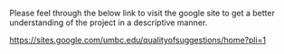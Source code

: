 Please feel through the below link to visit the google site to get a better understanding of the project in a descriptive manner. 


https://sites.google.com/umbc.edu/qualityofsuggestions/home?pli=1 
